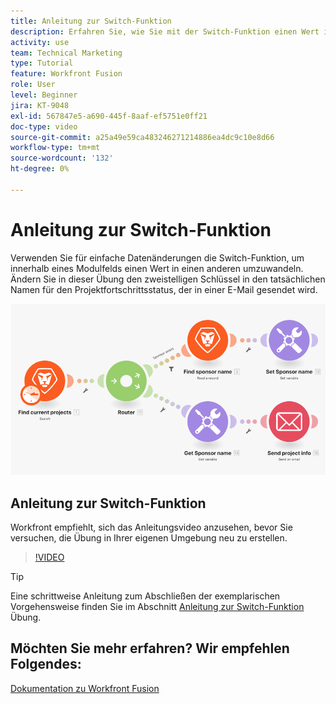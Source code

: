 ```yaml
---
title: Anleitung zur Switch-Funktion
description: Erfahren Sie, wie Sie mit der Switch-Funktion einen Wert in einem Modulfeld in einen anderen umwandeln können. [!DNL Adobe Workfront Fusion].
activity: use
team: Technical Marketing
type: Tutorial
feature: Workfront Fusion
role: User
level: Beginner
jira: KT-9048
exl-id: 567847e5-a690-445f-8aaf-ef5751e0ff21
doc-type: video
source-git-commit: a25a49e59ca483246271214886ea4dc9c10e8d66
workflow-type: tm+mt
source-wordcount: '132'
ht-degree: 0%

---
```


# Anleitung zur Switch-Funktion

Verwenden Sie für einfache Datenänderungen die Switch-Funktion, um innerhalb eines Modulfelds einen Wert in einen anderen umzuwandeln. Ändern Sie in dieser Übung den zweistelligen Schlüssel in den tatsächlichen Namen für den Projektfortschrittsstatus, der in einer E-Mail gesendet wird.

![Ein Bild mit der Switch-Funktion](assets/beyond-basic-modules-3.png)

## Anleitung zur Switch-Funktion

Workfront empfiehlt, sich das Anleitungsvideo anzusehen, bevor Sie versuchen, die Übung in Ihrer eigenen Umgebung neu zu erstellen.

>[!VIDEO](https://video.tv.adobe.com/v/335289/?quality=12&learn=on)

>[!TIP]
>
>Eine schrittweise Anleitung zum Abschließen der exemplarischen Vorgehensweise finden Sie im Abschnitt [Anleitung zur Switch-Funktion](https://experienceleague.adobe.com/docs/workfront-learn/tutorials-workfront/fusion/exercises/switch-function.html?lang=en) Übung.


## Möchten Sie mehr erfahren? Wir empfehlen Folgendes:

[Dokumentation zu Workfront Fusion](https://experienceleague.adobe.com/docs/workfront/using/adobe-workfront-fusion/workfront-fusion-2.html?lang=en)
